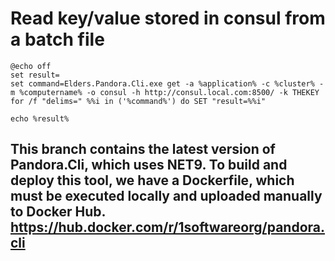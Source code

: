 # Read key/value stored in consul from a batch file

```
@echo off
set result=
set command=Elders.Pandora.Cli.exe get -a %application% -c %cluster% -m %computername% -o consul -h http://consul.local.com:8500/ -k THEKEY
for /f "delims=" %%i in ('%command%') do SET "result=%%i"

echo %result%
```

## This branch contains the latest version of Pandora.Cli, which uses NET9. To build and deploy this tool, we have a Dockerfile, which must be executed locally and uploaded manually to Docker Hub. <https://hub.docker.com/r/1softwareorg/pandora.cli>
